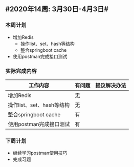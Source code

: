 ## #2020年14周: 3月30日-4月3日#



### 本周计划



- 增加Redis
  - 操作list、set、hash等结构
  - 整合springboot cache
- 使用postman完成接口测试



### 实际完成内容



| 工作内容                  | 有问题 | 提议解决办法 |
| ------------------------- | ------ | ------------ |
| 增加Redis                 | 无     |              |
| 操作list、set、hash等结构 | 无     |              |
| 整合springboot cache      | 有     |              |
| 使用postman完成接口测试   | 有     |              |



### 下周计划



- 继续学习postman使用技巧
- 完成习题